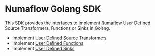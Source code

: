 # Numaflow Golang SDK

This SDK provides the interfaces to implement [Numaflow](https://github.com/numaproj/numaflow) User Defined Source Transformers, Functions or Sinks in Golang.
- Implement [User Defined Source Transformers](https://pkg.go.dev/github.com/numaproj/numaflow-go/pkg/source)
- Implement [User Defined Functions](https://pkg.go.dev/github.com/numaproj/numaflow-go/pkg/function)
- Implement [User Defined Sinks](https://pkg.go.dev/github.com/numaproj/numaflow-go/pkg/sink)